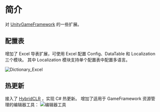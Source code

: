 # 简介

对 [UnityGameFramework](https://gameframework.cn/) 的一些扩展。

## 配置表

增加了 Excel 导表扩展，可使用 Excel 配置 Config、DataTable 和 Localization 三个模块。
其中 Localization 模块支持单个配置表中配置多语言。

![Dictionary_Excel](https://gitee.com/great1217/cdn/raw/master/images/Dictionary_Excel.png)


## 热更新

接入了 [HybridCLR](https://focus-creative-games.github.io/hybridclr/) ，实现 C# 热更新。
增加了适用于 GameFramework 资源管理的编辑器工具：
![编辑器工具](https://gitee.com/great1217/cdn/raw/master/images/HybridCLR_Builder.png)
